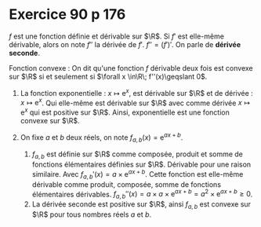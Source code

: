 # Exercice 90 p 176

$f$ est une fonction définie et dérivable sur $\R$.
Si $f'$ est elle-même dérivable, alors on note $f''$ la dérivée de $f'$. $f'' = (f')'$. On parle de **dérivée seconde**.

Fonction convexe
: On dit qu'une fonction $f$ dérivable deux fois est convexe sur $\R$ si et seulement si $\forall x \in\R\; f''(x)\geqslant 0$.

1. La fonction exponentielle : $x\mapsto \mathrm e^x$, est dérivable sur $\R$ et de dérivée : $x\mapsto \mathrm e^x$. Qui elle-même est dérivable sur $\R$ avec comme dérivée $x\mapsto \mathrm e^x$ qui est positive sur $\R$. Ainsi, exponentielle est une fonction convexe sur $\R$.

2. On fixe $a$ et $b$ deux réels, on note $f_{a, b}(x) = \mathrm e^{ax+b}$.
    1.  $f_{a, b}$ est définie sur $\R$ comme composée, produit et somme de fonctions élémentaires définies sur $\R$. Dérivable pour une raison similaire. Avec 
    $f_{a, b}'(x) = a×\mathrm e^{ax+b}$. Cette fonction est elle-même dérivable comme produit, composée, somme de fonctions élémentaires dérivables.
    $f_{a, b}''(x) = a×a×\mathrm e^{ax+b} = a^2×\mathrm e^{ax+b}\geqslant 0$.
    2. La dérivée seconde est positive sur $\R$, ainsi $f_{a, b}$ est convexe sur $\R$ pour tous nombres réels $a$ et $b$.
    

